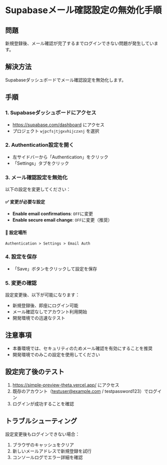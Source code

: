 # Supabaseメール確認設定の無効化手順

## 問題
新規登録後、メール確認が完了するまでログインできない問題が発生しています。

## 解決方法
Supabaseダッシュボードでメール確認設定を無効化します。

## 手順

### 1. Supabaseダッシュボードにアクセス
- https://supabase.com/dashboard にアクセス
- プロジェクト `wjpcfsjtjgxvhijczxnj` を選択

### 2. Authentication設定を開く
- 左サイドバーから「Authentication」をクリック
- 「Settings」タブをクリック

### 3. メール確認設定を無効化
以下の設定を変更してください：

#### ✅ 変更が必要な設定
- **Enable email confirmations**: `OFF`に変更
- **Enable secure email change**: `OFF`に変更（推奨）

#### 📝 設定場所
```
Authentication > Settings > Email Auth
```

### 4. 設定を保存
- 「Save」ボタンをクリックして設定を保存

### 5. 変更の確認
設定変更後、以下が可能になります：
- 新規登録後、即座にログイン可能
- メール確認なしでアカウント利用開始
- 開発環境での迅速なテスト

## 注意事項
- 本番環境では、セキュリティのためメール確認を有効にすることを推奨
- 開発環境でのみこの設定を使用してください

## 設定完了後のテスト
1. https://simple-preview-theta.vercel.app/ にアクセス
2. 既存のアカウント（testuser@example.com / testpassword123）でログイン
3. ログインが成功することを確認

## トラブルシューティング
設定変更後もログインできない場合：
1. ブラウザのキャッシュをクリア
2. 新しいメールアドレスで新規登録を試行
3. コンソールログでエラー詳細を確認